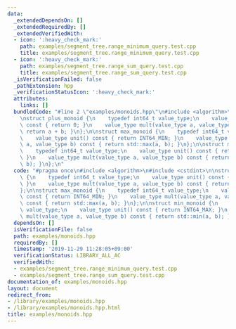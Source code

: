 ```yaml
---
data:
  _extendedDependsOn: []
  _extendedRequiredBy: []
  _extendedVerifiedWith:
  - icon: ':heavy_check_mark:'
    path: examples/segment_tree.range_minimum_query.test.cpp
    title: examples/segment_tree.range_minimum_query.test.cpp
  - icon: ':heavy_check_mark:'
    path: examples/segment_tree.range_sum_query.test.cpp
    title: examples/segment_tree.range_sum_query.test.cpp
  _isVerificationFailed: false
  _pathExtension: hpp
  _verificationStatusIcon: ':heavy_check_mark:'
  attributes:
    links: []
  bundledCode: "#line 2 \"examples/monoids.hpp\"\n#include <algorithm>\n#include <cstdint>\n\
    \nstruct plus_monoid {\n    typedef int64_t value_type;\n    value_type unit()\
    \ const { return 0; }\n    value_type mult(value_type a, value_type b) const {\
    \ return a + b; }\n};\n\nstruct max_monoid {\n    typedef int64_t value_type;\n\
    \    value_type unit() const { return INT64_MIN; }\n    value_type mult(value_type\
    \ a, value_type b) const { return std::max(a, b); }\n};\n\nstruct min_monoid {\n\
    \    typedef int64_t value_type;\n    value_type unit() const { return INT64_MAX;\
    \ }\n    value_type mult(value_type a, value_type b) const { return std::min(a,\
    \ b); }\n};\n"
  code: "#pragma once\n#include <algorithm>\n#include <cstdint>\n\nstruct plus_monoid\
    \ {\n    typedef int64_t value_type;\n    value_type unit() const { return 0;\
    \ }\n    value_type mult(value_type a, value_type b) const { return a + b; }\n\
    };\n\nstruct max_monoid {\n    typedef int64_t value_type;\n    value_type unit()\
    \ const { return INT64_MIN; }\n    value_type mult(value_type a, value_type b)\
    \ const { return std::max(a, b); }\n};\n\nstruct min_monoid {\n    typedef int64_t\
    \ value_type;\n    value_type unit() const { return INT64_MAX; }\n    value_type\
    \ mult(value_type a, value_type b) const { return std::min(a, b); }\n};\n"
  dependsOn: []
  isVerificationFile: false
  path: examples/monoids.hpp
  requiredBy: []
  timestamp: '2019-11-29 11:28:05+09:00'
  verificationStatus: LIBRARY_ALL_AC
  verifiedWith:
  - examples/segment_tree.range_minimum_query.test.cpp
  - examples/segment_tree.range_sum_query.test.cpp
documentation_of: examples/monoids.hpp
layout: document
redirect_from:
- /library/examples/monoids.hpp
- /library/examples/monoids.hpp.html
title: examples/monoids.hpp
---
```

